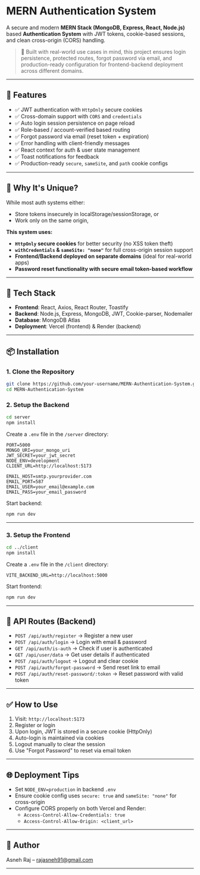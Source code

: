 # MERN Authentication System

A secure and modern **MERN Stack (MongoDB, Express, React, Node.js)** based **Authentication System** with JWT tokens, cookie-based sessions, and clean cross-origin (CORS) handling.

> 🔐 Built with real-world use cases in mind, this project ensures login persistence, protected routes, forgot password via email, and production-ready configuration for frontend-backend deployment across different domains.

---

## 🌟 Features

- ✅ JWT authentication with `HttpOnly` secure cookies  
- ✅ Cross-domain support with `CORS` and `credentials`  
- ✅ Auto login session persistence on page reload  
- ✅ Role-based / account-verified based routing  
- ✅ Forgot password via email (reset token + expiration)  
- ✅ Error handling with client-friendly messages  
- ✅ React context for auth & user state management  
- ✅ Toast notifications for feedback  
- ✅ Production-ready `secure`, `sameSite`, and `path` cookie configs  

---

## 🚀 Why It's Unique?

While most auth systems either:
- Store tokens insecurely in localStorage/sessionStorage, or  
- Work only on the same origin,  

**This system uses:**
- **`HttpOnly` secure cookies** for better security (no XSS token theft)  
- **`withCredentials` & `sameSite: "none"`** for full cross-origin session support  
- **Frontend/Backend deployed on separate domains** (ideal for real-world apps)  
- **Password reset functionality with secure email token-based workflow**

---

## 🧠 Tech Stack

- **Frontend**: React, Axios, React Router, Toastify  
- **Backend**: Node.js, Express, MongoDB, JWT, Cookie-parser, Nodemailer  
- **Database**: MongoDB Atlas  
- **Deployment**: Vercel (frontend) & Render (backend)  

---

## 📦 Installation

### 1. Clone the Repository

```bash
git clone https://github.com/your-username/MERN-Authentication-System.git
cd MERN-Authentication-System
```

### 2. Setup the Backend

```bash
cd server
npm install
```

Create a `.env` file in the `/server` directory:

```
PORT=5000
MONGO_URI=your_mongo_uri
JWT_SECRET=your_jwt_secret
NODE_ENV=development
CLIENT_URL=http://localhost:5173

EMAIL_HOST=smtp.yourprovider.com
EMAIL_PORT=587
EMAIL_USER=your_email@example.com
EMAIL_PASS=your_email_password
```

Start backend:

```bash
npm run dev
```

---

### 3. Setup the Frontend

```bash
cd ../client
npm install
```

Create a `.env` file in the `/client` directory:

```
VITE_BACKEND_URL=http://localhost:5000
```

Start frontend:

```bash
npm run dev
```

---

## 🧪 API Routes (Backend)

- `POST /api/auth/register` → Register a new user  
- `POST /api/auth/login` → Login with email & password  
- `GET /api/auth/is-auth` → Check if user is authenticated  
- `GET /api/user/data` → Get user details if authenticated  
- `POST /api/auth/logout` → Logout and clear cookie  
- `POST /api/auth/forgot-password` → Send reset link to email  
- `POST /api/auth/reset-password/:token` → Reset password with valid token  

---

## ✅ How to Use

1. Visit: `http://localhost:5173`  
2. Register or login  
3. Upon login, JWT is stored in a secure cookie (HttpOnly)  
4. Auto-login is maintained via cookies  
5. Logout manually to clear the session  
6. Use "Forgot Password" to reset via email token  

---

## 🌐 Deployment Tips

- Set `NODE_ENV=production` in backend `.env`  
- Ensure cookie config uses `secure: true` and `sameSite: "none"` for cross-origin  
- Configure CORS properly on both Vercel and Render:  
  - `Access-Control-Allow-Credentials: true`  
  - `Access-Control-Allow-Origin: <client_url>`  

---

## 🙌 Author

Asneh Raj – [rajasneh91@gmail.com](mailto:rajasneh91@gmail.com)

---
